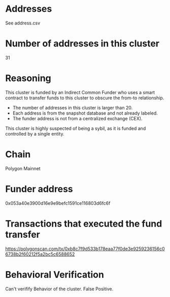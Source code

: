 # Addresses

See address.csv

# Number of addresses in this cluster

31

# Reasoning

This cluster is funded by an Indirect Common Funder who uses a smart contract to transfer funds to this cluster to obscure the from-to relationship.

- The number of addresses in this cluster is larger than 20.
- Each address is from the snapshot database and not already labeled.
- The funder address is not from a centralized exchange (CEX).

This cluster is highly suspected of being a sybil, as it is funded and controlled by a single entity.

# Chain

Polygon Mainnet

# Funder address

0x053a40e3900d16e9e9befc1591ce116803d6fc6f

# Transactions that executed the fund transfer

https://polygonscan.com/tx/0xb8c7f9d533b178eaa77f0de3e9259236156c06738b2f60212f5a2bc5c6588652

# Behavioral Verification

Can't verifify Behavior of the cluster. False Positive.

